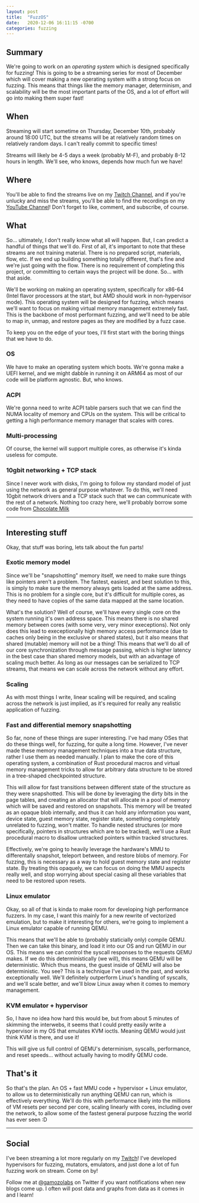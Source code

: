 ```yaml
---
layout: post
title:  "FuzzOS"
date:   2020-12-06 16:11:15 -0700
categories: fuzzing
---
```


## Summary

We're going to work on an _operating system_ which is designed specifically for fuzzing! This is going to be a streaming series for most of December which will cover making a new operating system with a strong focus on fuzzing. This means that things like the memory manager, determinism, and scalability will be the most important parts of the OS, and a lot of effort will go into making them super fast!

## When

Streaming will start sometime on Thursday, December 10th, probably around 18:00 UTC, but the streams will be at relatively random times on relatively random days. I can't really commit to specific times!

Streams will likely be 4-5 days a week (probably M-F), and probably 8-12 hours in length. We'll see, who knows, depends how much fun we have!

## Where

You'll be able to find the streams live on my [Twitch Channel][twitch], and if you're unlucky and miss the streams, you'll be able to find the recordings on my [YouTube Channel][youtube]! Don't forget to like, comment, and subscribe, of course.

## What

So... ultimately, I don't really know what all will happen. But, I can predict a handful of things that we'll do. First of all, it's important to note that these streams are not training material. There is no prepared script, materials, flow, etc. If we end up building something totally different, that's fine and we're just going with the flow. There is no requirement of completing this project, or committing to certain ways the project will be done. So... with that aside.

We'll be working on making an operating system, specifically for x86-64 (Intel flavor processors at the start, but AMD should work in non-hypervisor mode). This operating system will be designed for fuzzing, which means we'll want to focus on making virtual memory management extremely fast. This is the backbone of most performant fuzzing, and we'll need to be able to map in, unmap, and restore pages as they are modified by a fuzz case.

To keep you on the edge of your toes, I'll first start with the boring things that we have to do.

### OS

We have to make an operating system which boots. We're gonna make a UEFI kernel, and we might dabble in running it on ARM64 as most of our code will be platform agnostic. But, who knows.

### ACPI

We're gonna need to write ACPI table parsers such that we can find the NUMA locality of memory and CPUs on the system. This will be critical to getting a high performance memory manager that scales with cores.

### Multi-processing

Of course, the kernel will support multiple cores, as otherwise it's kinda useless for compute.

### 10gbit networking + TCP stack

Since I never work with disks, I'm going to follow my standard model of just using the network as general purpose whatever. To do this, we'll need 10gbit network drivers and a TCP stack such that we can communicate with the rest of a network. Nothing too crazy here, we'll probably borrow some code from [Chocolate Milk][cmilk]

---

## Interesting stuff

Okay, that stuff was boring, lets talk about the fun parts!

### Exotic memory model

Since we'll be "snapshotting" memory itself, we need to make sure things like pointers aren't a problem. The fastest, easiest, and best solution to this, is simply to make sure the memory always gets loaded at the same address. This is no problem for a single core, but it's difficult for multiple cores, as they need to have copies of the same data mapped at the same location.

What's the solution? Well of course, we'll have every single core on the system running it's own address space. This means there is no shared memory between cores (with some very, very minor execeptions). Not only does this lead to execeptionally high memory access performance (due to caches only being in the exclusive or shared states), but it also means that shared (mutable) memory will not be a thing! This means that we'll do all of our core synchronization through message passing, which is higher latency in the best case than shared memory models, but with an advantage of scaling much better. As long as our messages can be serialized to TCP streams, that means we can scale across the network without any effort.

### Scaling

As with most things I write, linear scaling will be required, and scaling across the network is just implied, as it's required for really any realistic application of fuzzing.

### Fast and differential memory snapshotting

So far, none of these things are super interesting. I've had many OSes that do these things well, for fuzzing, for quite a long time. However, I've never made these memory management techniques into a true data structure, rather I use them as needed manually. I plan to make the core of this operating system, a combination of Rust procedural macros and virtual memory management tricks to allow for arbitrary data structure to be stored in a tree-shaped checkpointed structure.

This will allow for fast transitions between different state of the structure as they were snapshotted. This will be done by leveraging the dirty bits in the page tables, and creating an allocator that will allocate in a pool of memory which will be saved and restored on snapshots. This memory will be treated as an opaque blob internally, and thus it can hold any information you want, device state, guest memory state, register state, something completely unrelated to fuzzing, won't matter. To handle nested structures (or more specifically, pointers in structures which are to be tracked), we'll use a Rust procedural macro to disallow untracked pointers within tracked structures.

Effectively, we're going to heavily leverage the hardware's MMU to differentally snapshot, teleport between, and restore blobs of memory. For fuzzing, this is necessary as a way to hold guest memory state and register state. By treating this opaquely, we can focus on doing the MMU aspects really well, and stop worrying about special casing all these variables that need to be restored upon resets.

### Linux emulator

Okay, so all of that is kinda to make room for developing high performance fuzzers. In my case, I want this mainly for a new rewrite of vectorized emulation, but to make it interesting for others, we're going to implement a Linux emulator capable of running QEMU.

This means that we'll be able to (probably staticially only) compile QEMU. Then we can take this binary, and load it into our OS and run QEMU in our OS. This means we can control the syscall responses to the requests QEMU makes. If we do this deterministically (we will), this means QEMU will be deterministic. Which thus means, the guest inside of QEMU will also be deterministic. You see? This is a technique I've used in the past, and works exceptionally well. We'll definitely outperform Linux's handling of syscalls, and we'll scale better, and we'll blow Linux away when it comes to memory management.

### KVM emulator + hypervisor

So, I have no idea how hard this would be, but from about 5 minutes of skimming the interwebs, it seems that I could pretty easily write a hypervisor in my OS that emulates KVM ioctls. Meaning QEMU would just think KVM is there, and use it!

This will give us full control of QEMU's determinism, syscalls, performance, and reset speeds... without actually having to modify QEMU code.

## That's it

So that's the plan. An OS + fast MMU code + hypervisor + Linux emulator, to allow us to deterministically run anything QEMU can run, which is effectively everything. We'll do this with performance likely into the millions of VM resets per second per core, scaling linearly with cores, including over the network, to allow some of the fastest general purpose fuzzing the world has ever seen :D

---

## Social

I've been streaming a lot more regularly on my [Twitch][twitch]! I've developed hypervisors for fuzzing, mutators, emulators, and just done a lot of fun fuzzing work on stream. Come on by!

Follow me at [@gamozolabs][gamozo] on Twitter if you want notifications when
new blogs come up. I often will post data and graphs from data as it comes in
and I learn!

[gamozo]: https://twitter.com/gamozolabs
[twitch]: https://twitch.tv/gamozo
[vecemu]: https://gamozolabs.github.io/fuzzing/2018/10/14/vectorized_emulation.html
[youtube]: https://www.youtube.com/user/gamozolabs
[cmilk]: https://github.com/gamozolabs/chocolate_milk

